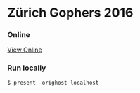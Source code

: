 # Zürich Gophers 2016

### Online
[View Online](http://go-talks.appspot.com/github.com/blevesearch/zurich16/zurich.slide)

### Run locally
```
$ present -orighost localhost
```
